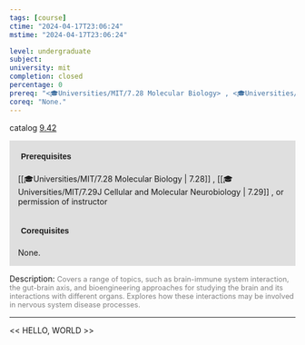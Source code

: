 ```yaml
---
tags: [course]
ctime: "2024-04-17T23:06:24"
mstime: "2024-04-17T23:06:24"

level: undergraduate
subject: 
university: mit
completion: closed
percentage: 0
prereq: "<🎓Universities/MIT/7.28 Molecular Biology> , <🎓Universities/MIT/7.29J Cellular and Molecular Neurobiology> , or permission of instructor"
coreq: "None."
---
```


catalog [9.42](http://student.mit.edu/catalog/m9a.html#9.42)

<span style="display: block; padding: 15px; background-color: rgb(100, 100, 100, 0.2);"><font id="m_prereq3814_0" style="display: block; font-family: Arial, sans-serif; font-weight: bold; padding: 5px">Prerequisites</font><br><span id="prereq3814_0">[[🎓Universities/MIT/7.28 Molecular Biology | 7.28]] , [[🎓Universities/MIT/7.29J Cellular and Molecular Neurobiology | 7.29]] , or permission of instructor</span></span>
<span style="display: block; padding: 15px; background-color: rgb(100, 100, 100, 0.2);"><font id="m_coreq3814_0" style="display: block; font-family: Arial, sans-serif; font-weight: bold; padding: 5px">Corequisites</font><br><span id="coreq3814_0">None.</span></span>

<font style="">Description:</font>
<font style="color: grey; font-size: 0.8rem;">Covers a range of topics, such as brain-immune system interaction, the gut-brain axis, and bioengineering approaches for studying the brain and its interactions with different organs. Explores how these interactions may be involved in nervous system disease processes.</font>



---

<< HELLO, WORLD >>
